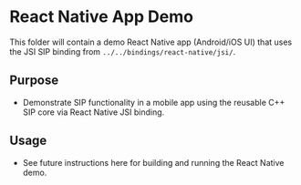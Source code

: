 # React Native App Demo

This folder will contain a demo React Native app (Android/iOS UI) that uses the JSI SIP binding from `../../bindings/react-native/jsi/`.

## Purpose
- Demonstrate SIP functionality in a mobile app using the reusable C++ SIP core via React Native JSI binding.

## Usage
- See future instructions here for building and running the React Native demo. 